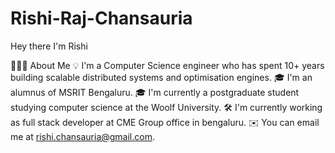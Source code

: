 # Rishi-Raj-Chansauria
Hey there I'm Rishi

👨🏻‍💻  About Me
💡  I'm a Computer Science engineer who has spent 10+ years building scalable distributed systems and optimisation engines.
🎓  I'm an alumnus of MSRIT Bengaluru.
🎓  I'm currently a postgraduate student studying computer science at the Woolf University.
🛠   I'm currently working as full stack developer at CME Group office in bengaluru.
✉️  You can email me at rishi.chansauria@gmail.com.

